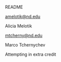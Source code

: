 README

amelotik@nd.edu

Alicia Melotik

mtcherny@nd.edu

Marco Tchernychev

Attempting in extra credit
